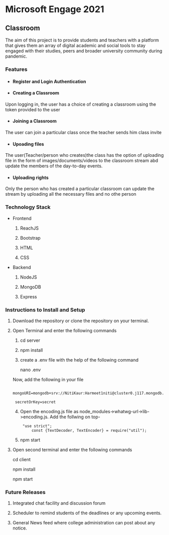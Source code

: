 # Microsoft Engage 2021

## Classroom

The aim of this project is to provide students and teachers with a platform that gives them an array of digital academic and social tools to stay engaged with their studies, peers and broader university community during pandemic.

### Features

* #### Register and Login Authentication

* #### Creating a Classroom

Upon logging in, the user has a choice of creating a classroom using the token 
provided to the user 

* #### Joining a Classroom

The user can join a particular class once the teacher sends him class invite

* #### Upoading files

The user(Teacher/person who creates)the class has the option of uploading file in the form of images/documents/videos to the classroom stream abd update the members of the day-to-day events.

* #### Uploading rights

Only the person who has created a particular classroom can update the stream by uploading all the necessary files and no othe person

### Technology Stack

* Frontend
	
	1. ReachJS

	2. Bootstrap
	
	3. HTML
	
	4. CSS

* Backend
 
 	1. NodeJS

 	2. MongoDB

 	3. Express

### Instructions to Install and Setup

1. Download the repository or clone the repository on your terminal.

2. Open Terminal and enter the following commands

	1. cd server

	2. npm install
	
	3. create a .env file with the help of the following command
	
		nano .env
	
	Now, add the following in your file
	
		mongoURI=mongodb+srv://NitiKaur:Harmeet1niti@cluster0.j117.mongodb.net/testdb
	
		secretOrKey=secret

	4. Open the encoding.js file as node_modules->whatwg-url->lib->encoding.js. Add the              follwing on top-
        
	        "use strict";
                const {TextDecoder, TextEncoder} = require("util");
                
	5. npm start

3. Open second terminal	and enter the following commands

	cd client

	npm install

	npm start


### Future Releases

1. Integrated chat facility and discussion forum

2. Scheduler to remind students of the deadlines or any upcoming events.

3. General News feed where college administration can post about any notice.


 	



